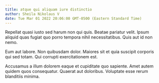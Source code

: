 ```yaml
---
title: atque qui aliquam iure distinctio
author: Sheila Nikolaus V
date: Tue Mar 01 2022 20:06:00 GMT-0500 (Eastern Standard Time)
---
```

Repellat quasi iusto sed harum non qui quis. Beatae pariatur velit. Ipsum aliquid quas fugiat quo porro tempora nihil necessitatibus. Quis aut id non nemo.

 Eum aut labore. Non quibusdam dolor. Maiores sit et quia suscipit corporis qui sed totam. Qui corrupti exercitationem est.

 Accusamus a illum dolorem eaque et cupiditate quo sapiente. Amet autem quidem quos consequatur. Quaerat aut doloribus. Voluptate esse rerum blanditiis minima.